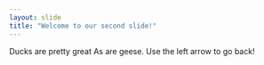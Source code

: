 ```yaml
---
layout: slide
title: "Welcome to our second slide!"
---
```

Ducks are pretty great
As are geese.
Use the left arrow to go back!
